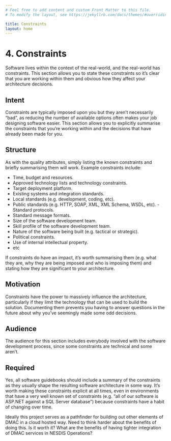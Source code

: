 ```yaml
---
# Feel free to add content and custom Front Matter to this file.
# To modify the layout, see https://jekyllrb.com/docs/themes/#overriding-theme-defaults

title: Constraints
layout: home
---
```


# 4. Constraints

Software lives within the context of the real-world, and the real-world has constraints. This section allows you to state these constraints so it’s clear that you are working within them and obvious how they affect your architecture decisions.

## Intent

Constraints are typically imposed upon you but they aren’t necessarily “bad”, as reducing the number of available options often makes your job designing software easier. This section allows you to explicitly summarise the constraints that you’re working within and the decisions that have already been made for you.

## Structure

As with the quality attributes, simply listing the known constraints and briefly summarising them will work. Example constraints include:

- Time, budget and resources.
- Approved technology lists and technology constraints.
- Target deployment platform.
- Existing systems and integration standards.
- Local standards (e.g. development, coding, etc).
- Public standards (e.g. HTTP, SOAP, XML, XML Schema, WSDL, etc). -  Standard protocols.
- Standard message formats.
- Size of the software development team.
- Skill profile of the software development team.
- Nature of the software being built (e.g. tactical or strategic).
- Political constraints.
- Use of internal intellectual property.
- etc

If constraints do have an impact, it’s worth summarising them (e.g. what they are, why they are being imposed and who is imposing them) and stating how they are significant to your architecture.

## Motivation

Constraints have the power to massively influence the architecture, particularly if they limit the technology that can be used to build the solution. Documenting them prevents you having to answer questions in the future about why you’ve seemingly made some odd decisions.

## Audience

The audience for this section includes everybody involved with the software development process, since some constraints are technical and some aren’t.

## Required

Yes, all software guidebooks should include a summary of the constraints as they usually shape the resulting software architecture in some way. It’s worth making these constraints explicit at all times, even in environments that have a very well known set of constraints (e.g. “all of our software is ASP.NET against a SQL Server database”) because constraints have a habit of changing over time.

Ideally this project serves as a pathfinder for building out other elements of DMAC in a cloud hosted way. Need to think harder about the benefits of doing this.  Is it worth it?  What are the benefits of having tighter integration of DMAC services in NESDIS Operations?
